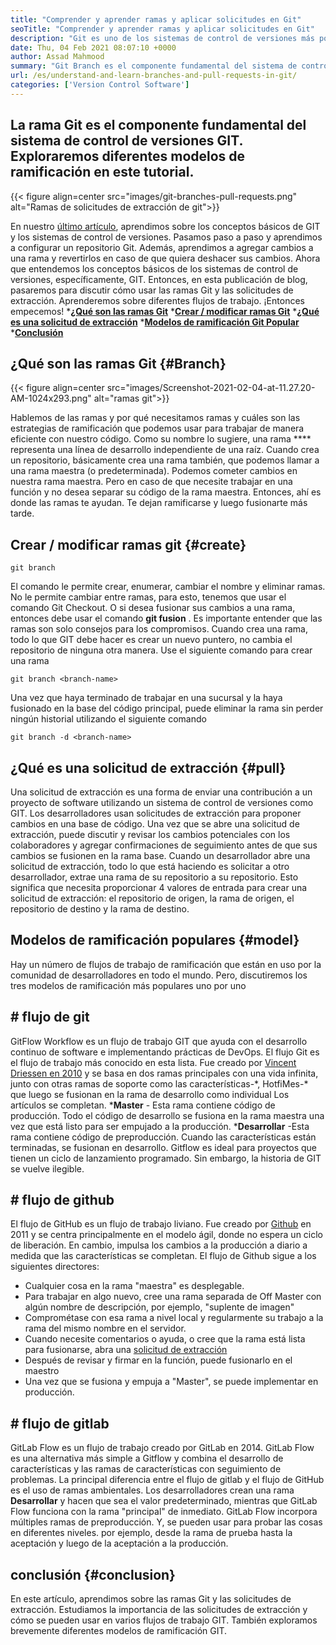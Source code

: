 ```yaml
---
title: "Comprender y aprender ramas y aplicar solicitudes en Git" 
seoTitle: "Comprender y aprender ramas y aplicar solicitudes en Git" 
description: "Git es uno de los sistemas de control de versiones más populares. En este articl Ewe, entenderá cómo usar ramas Git y solicitudes de extracción." 
date: Thu, 04 Feb 2021 08:07:10 +0000
author: Assad Mahmood
summary: "Git Branch es el componente fundamental del sistema de control de versiones GIT. Exploraremos diferentes modelos de ramificación en este tutorial." 
url: /es/understand-and-learn-branches-and-pull-requests-in-git/
categories: ['Version Control Software']
---
```


## La rama Git es el componente fundamental del sistema de control de versiones GIT. Exploraremos diferentes modelos de ramificación en este tutorial.

{{< figure align=center src="images/git-branches-pull-requests.png" alt="Ramas de solicitudes de extracción de git">}}

En nuestro [último artículo][1], aprendimos sobre los conceptos básicos de GIT y los sistemas de control de versiones. Pasamos paso a paso y aprendimos a configurar un repositorio Git. Además, aprendimos a agregar cambios a una rama y revertirlos en caso de que quiera deshacer sus cambios. Ahora que entendemos los conceptos básicos de los sistemas de control de versiones, específicamente, GIT. Entonces, en esta publicación de blog, pasaremos para discutir cómo usar las ramas Git y las solicitudes de extracción. Aprenderemos sobre diferentes flujos de trabajo. ¡Entonces empecemos!
  ***[¿Qué son las ramas Git][2]** 
  ***[Crear / modificar ramas Git][3]** 
  ***[¿Qué es una solicitud de extracción][4]** 
  ***[Modelos de ramificación Git Popular][5]** 
  *[**Conclusión** ][6]

## ¿Qué son las ramas Git   {#Branch}

{{< figure align=center src="images/Screenshot-2021-02-04-at-11.27.20-AM-1024x293.png" alt="ramas git">}}

Hablemos de las ramas y por qué necesitamos ramas y cuáles son las estrategias de ramificación que podemos usar para trabajar de manera eficiente con nuestro código. Como su nombre lo sugiere, una rama  ****  representa una línea de desarrollo independiente de una raíz.
Cuando crea un repositorio, básicamente crea una rama también, que podemos llamar a una rama maestra (o predeterminada). Podemos cometer cambios en nuestra rama maestra. Pero en caso de que necesite trabajar en una función y no desea separar su código de la rama maestra. Entonces, ahí es donde las ramas te ayudan. Te dejan ramificarse y luego fusionarte más tarde.

## Crear / modificar ramas git   {#create}
```
git branch
```
El comando le permite crear, enumerar, cambiar el nombre y eliminar ramas. No le permite cambiar entre ramas, para esto, tenemos que usar el comando Git Checkout. O si desea fusionar sus cambios a una rama, entonces debe usar el comando **git fusion** .
Es importante entender que las ramas son solo consejos para los compromisos. Cuando crea una rama, todo lo que GIT debe hacer es crear un nuevo puntero, no cambia el repositorio de ninguna otra manera.
Use el siguiente comando para crear una rama
```
git branch <branch-name>
```
Una vez que haya terminado de trabajar en una sucursal y la haya fusionado en la base del código principal, puede eliminar la rama sin perder ningún historial utilizando el siguiente comando
```
git branch -d <branch-name>
```

## ¿Qué es una solicitud de extracción   {#pull}
Una solicitud de extracción es una forma de enviar una contribución a un proyecto de software utilizando un sistema de control de versiones como GIT. Los desarrolladores usan solicitudes de extracción para proponer cambios en una base de código. Una vez que se abre una solicitud de extracción, puede discutir y revisar los cambios potenciales con los colaboradores y agregar confirmaciones de seguimiento antes de que sus cambios se fusionen en la rama base.
Cuando un desarrollador abre una solicitud de extracción, todo lo que está haciendo es solicitar a otro desarrollador, extrae una rama de su repositorio a su repositorio. Esto significa que necesita proporcionar 4 valores de entrada para crear una solicitud de extracción: el repositorio de origen, la rama de origen, el repositorio de destino y la rama de destino.

## Modelos de ramificación populares   {#model}
Hay un número de flujos de trabajo de ramificación que están en uso por la comunidad de desarrolladores en todo el mundo. Pero, discutiremos los tres modelos de ramificación más populares uno por uno

## # flujo de git
GitFlow Workflow es un flujo de trabajo GIT que ayuda con el desarrollo continuo de software e implementando prácticas de DevOps. El flujo Git es el flujo de trabajo más conocido en esta lista. Fue creado por [Vincent Driessen en 2010][7] y se basa en dos ramas principales con una vida infinita, junto con otras ramas de soporte como las características-\*, HotfiMes-\* que luego se fusionan en la rama de desarrollo como individual Los artículos se completan.
  ***Master**  - Esta rama contiene código de producción. Todo el código de desarrollo se fusiona en la rama maestra una vez que está listo para ser empujado a la producción.
  ***Desarrollar** -Esta rama contiene código de preproducción. Cuando las características están terminadas, se fusionan en desarrollo.
Gitflow es ideal para proyectos que tienen un ciclo de lanzamiento programado. Sin embargo, la historia de GIT se vuelve ilegible.

## # flujo de github
El flujo de GitHub es un flujo de trabajo liviano. Fue creado por [Github][8] en 2011 y se centra principalmente en el modelo ágil, donde no espera un ciclo de liberación. En cambio, impulsa los cambios a la producción a diario a medida que las características se completan.
El flujo de Github sigue a los siguientes directores:
  * Cualquier cosa en la rama "maestra" es desplegable.
  * Para trabajar en algo nuevo, cree una rama separada de Off Master con algún nombre de descripción, por ejemplo, "suplente de imagen"
  * Comprométase con esa rama a nivel local y regularmente su trabajo a la rama del mismo nombre en el servidor.
  * Cuando necesite comentarios o ayuda, o cree que la rama está lista para fusionarse, abra una [solicitud de extracción][4]
  * Después de revisar y firmar en la función, puede fusionarlo en el maestro
  * Una vez que se fusiona y empuja a "Master", se puede implementar en producción.

## # flujo de gitlab
GitLab Flow es un flujo de trabajo creado por GitLab en 2014. GitLab Flow es una alternativa más simple a Gitflow y combina el desarrollo de características y las ramas de características con seguimiento de problemas. La principal diferencia entre el flujo de gitlab y el flujo de GitHub es el uso de ramas ambientales.
Los desarrolladores crean una rama **Desarrollar**  y hacen que sea el valor predeterminado, mientras que GitLab Flow funciona con la rama "principal" de inmediato. GitLab Flow incorpora múltiples ramas de preproducción. Y, se pueden usar para probar las cosas en diferentes niveles. por ejemplo, desde la rama de prueba hasta la aceptación y luego de la aceptación a la producción.

## conclusión   {#conclusion}
En este artículo, aprendimos sobre las ramas Git y las solicitudes de extracción. Estudiamos la importancia de las solicitudes de extracción y cómo se pueden usar en varios flujos de trabajo GIT. También exploramos brevemente diferentes modelos de ramificación GIT.

  
[1]: https://blog.containerize.com/2021/01/08/guide-to-version-control-and-source-code-management-using-git/
[2]: #branch
[3]: #create
[4]: #pull
[5]: #model
[6]: #conclusion
[7]: https://nvie.com/posts/a-successful-git-branching-model/
[8]: http://scottchacon.com/2011/08/31/github-flow.html
